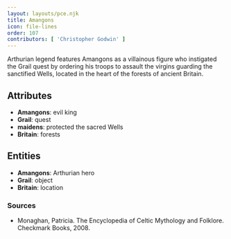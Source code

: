 ```yaml
---
layout: layouts/pce.njk
title: Amangons
icon: file-lines
order: 107
contributors: [ 'Christopher Godwin' ]
---
```

Arthurian legend features Amangons as a villainous figure who instigated the Grail quest by ordering his troops to assault the virgins guarding the sanctified Wells, located in the heart of the forests of ancient Britain.

## Attributes

- **Amangons**: evil king
- **Grail**: quest
- **maidens**: protected the sacred Wells
- **Britain**: forests

## Entities

- **Amangons**: Arthurian hero
- **Grail**: object
- **Britain**: location

### Sources

- Monaghan, Patricia. The Encyclopedia of Celtic Mythology and Folklore. Checkmark Books, 2008.

